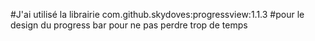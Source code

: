 #J'ai utilisé la librairie com.github.skydoves:progressview:1.1.3 
#pour le design du progress bar pour ne pas perdre trop de temps
